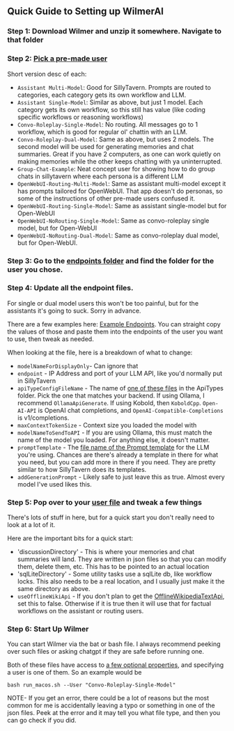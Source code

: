 ## Quick Guide to Setting up WilmerAI

### Step 1: Download Wilmer and unzip it somewhere. Navigate to that folder

### Step 2: [Pick a pre-made user](../../README.md#step-2-fast-route-use-pre-made-users)

Short version desc of each:

* `Assistant Multi-Model`: Good for SillyTavern. Prompts are routed to categories, each category
  gets its own workflow and LLM.
* `Assistant Single-Model`: Similar as above, but just 1 model. Each category gets its own workflow,
  so this still has value (like coding specific workflows or reasoning workflows)
* `Convo-Roleplay-Single-Model`: No routing. All messages go to 1 workflow, which is good for regular ol'
  chattin with an LLM.
* `Convo-Roleplay-Dual-Model`: Same as above, but uses 2 models. The second model will be used for generating
  memories and chat summaries. Great if you have 2 computers, as one can work quietly on making memories while
  the other keeps chatting with ya uninterrupted.
* `Group-Chat-Example`: Neat concept user for showing how to do group chats in sillytavern where each persona is a
  different LLM
* `OpenWebUI-Routing-Multi-Model`: Same as assistant multi-model except it has prompts tailored for OpenWebUI. That
  app doesn't do personas, so some of the instructions of other pre-made users confused it.
* `OpenWebUI-Routing-Single-Model`: Same as assistant single-model but for Open-WebUI
* `OpenWebUI-NoRouting-Single-Model`: Same as convo-roleplay single model, but for Open-WebUI
* `OpenWebUI-NoRouting-Dual-Model`: Same as convo-roleplay dual model, but for Open-WebUI.

### Step 3: Go to the [endpoints folder](../../Public/Configs/Endpoints) and find the folder for the user you chose.

### Step 4: Update all the endpoint files.

For single or dual model users this won't be too painful, but for the assistants it's going to suck. Sorry in
advance.

There are a few examples here: [Example Endpoints](../../Public/Configs/Endpoints/_example-endpoints). You can straight
copy the values of those and paste them into the endpoints of the user you want to use, then tweak as needed.

When looking at the file, here is a breakdown of what to change:

* `modelNameForDisplayOnly`- Can ignore that
* `endpoint` - IP Address and port of your LLM API, like you'd normally put in SillyTavern
* `apiTypeConfigFileName` - The name of [one of these files](../../Public/Configs/ApiTypes) in the ApiTypes folder.
  Pick the one that matches your backend. If using Ollama, I recommend `OllamaApiGenerate`. If using Kobold, then
  `KoboldCpp`. `Open-AI-API` is OpenAI chat completions, and `OpenAI-Compatible-Completions` is v1/completions.
* `maxContextTokenSize` - Context size you loaded the model with
* `modelNameToSendToAPI` - If you are using Ollama, this must match the name of the model you loaded. For anything else,
  it doesn't matter.
* `promptTemplate` - The [file name of the Prompt template](../../Public/Configs/PromptTemplates) for the LLM you're
  using. Chances are there's already a template in there for what you need, but you can add more in there if you
  need. They are pretty similar to how SillyTavern does its templates.
* `addGenerationPrompt` - Likely safe to just leave this as true. Almost every model I've used likes this.

### Step 5: Pop over to your [user file](../../Public/Configs/Users) and tweak a few things

There's lots of stuff in here, but for a quick start you don't really need to look at a lot of it.

Here are the important bits for a quick start:

* 'discussionDirectory' - This is where your memories and chat summaries will land. They are written in json files
  so that you can modify them, delete them, etc. This has to be pointed to an actual location
* 'sqlLiteDirectory' - Some utility tasks use a sqlLite db, like workflow locks. This also needs to be a real location,
  and I usually just make it the same directory as above.
* `useOfflineWikiApi` - If you don't plan to get
  the [OfflineWikipediaTextApi](https://github.com/SomeOddCodeGuy/OfflineWikipediaTextApi), set this to false. Otherwise
  if it is true then it will use that for factual workflows on the assistant or routing users.

### Step 6: Start Up Wilmer

You can start Wilmer via the bat or bash file. I always recommend peeking over such files or asking chatgpt
if they are safe before running one.

Both of these files have access
to [a few optional properties](../../README.md#script-arguments-for-bat-sh-and-py-files),
and specifying a user is one of them. So an example would be

`bash run_macos.sh --User "Convo-Roleplay-Single-Model"`

NOTE- If you get an error, there could be a lot of reasons but the most common for me is
accidentally leaving a typo or something in one of the json files. Peek at the error and it
may tell you what file type, and then you can go check if you did.




